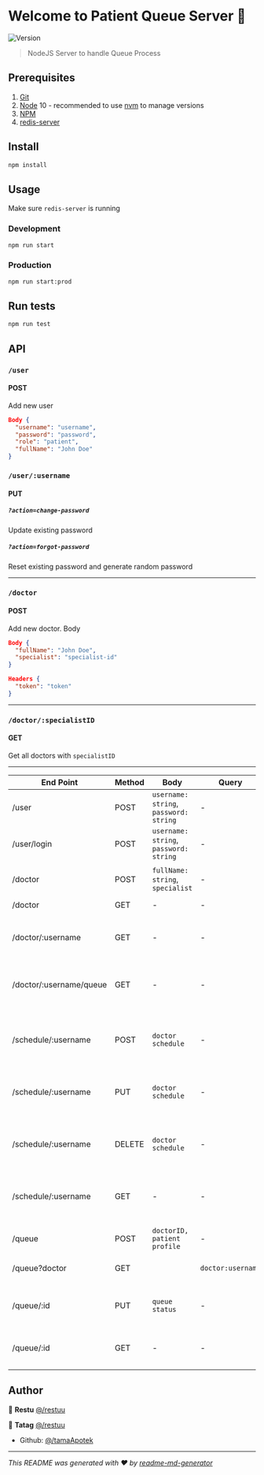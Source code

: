 # Welcome to Patient Queue Server 👋

![Version](https://img.shields.io/badge/version-1.0.0-blue.svg?cacheSeconds=2592000)

> NodeJS Server to handle Queue Process

## Prerequisites

<!-- 1. [VSCode](https://code.visualstudio.com/) with the Prettier extension -->

1. [Git](https://git-scm.com/)
2. [Node](https://nodejs.org/en/) 10 - recommended to use [nvm](https://github.com/nvm-sh/nvm) to manage versions
3. [NPM](https://www.npmjs.com)
4. [redis-server](https://redis.io/download)

## Install

```sh
npm install
```

## Usage

Make sure `redis-server` is running

### Development

```sh
npm run start
```

### Production

```sh
npm run start:prod
```

## Run tests

```sh
npm run test
```

## API

### `/user`

#### POST

Add new user

```json
Body {
  "username": "username",
  "password": "password",
  "role": "patient",
  "fullName": "John Doe"
}
```

### `/user/:username`

#### PUT

##### `?action=change-password`

Update existing password

##### `?action=forgot-password`

Reset existing password and generate random password

---

### `/doctor`

#### POST

Add new doctor.
Body

```json
Body {
  "fullName": "John Doe",
  "specialist": "specialist-id"
}

Headers {
  "token": "token"
}
```

---

### `/doctor/:specialistID`

#### GET

Get all doctors with `specialistID`

---

<!-- | /patient            | GET    | -                                      | `doctor:username` | `token` | Find All patient by doctor         | -->
<!-- | /patient/:username  | GET    | -                                      | -                 | `token` | Find patient profile by username   | -->

| End Point               | Method | Body                                   | Query             | Header  | Desc                               |
| ----------------------- | ------ | -------------------------------------- | ----------------- | ------- | ---------------------------------- |
| /user                   | POST   | `username: string`, `password: string` | -                 | -       | Register                           |
| /user/login             | POST   | `username: string`, `password: string` | -                 | -       | Login                              |
|                         |        |                                        |                   |         |                                    |
| /doctor                 | POST   | `fullName: string`, `specialist`       | -                 | `token` | Find All doctor                    |
| /doctor                 | GET    | -                                      | -                 | `token` | Find All doctor                    |
| /doctor/:username       | GET    | -                                      | -                 | `token` | Find doctor profile by username    |
| /doctor/:username/queue | GET    | -                                      | -                 | `token` | Find doctor queue list by username |
|                         |        |                                        |                   |         |                                    |
| /schedule/:username     | POST   | `doctor schedule`                      | -                 | `token` | Add doctor schedule by username    |
| /schedule/:username     | PUT    | `doctor schedule`                      | -                 | `token` | Edit doctor schedule by username   |
| /schedule/:username     | DELETE | `doctor schedule`                      | -                 | `token` | Remove doctor schedule by username |
| /schedule/:username     | GET    | -                                      | -                 | `token` | Find doctor schedule by username   |
|                         |        |                                        |                   |         |                                    |
| /queue                  | POST   | `doctorID, patient profile`            | -                 | `token` | Add queue                          |
| /queue?doctor           | GET    |                                        | `doctor:username` | `token` | Find all queue of doctor,          |
| /queue/:id              | PUT    | `queue status`                         | -                 | `token` | Update queue status with id        |
| /queue/:id              | GET    | -                                      | -                 | `token` | Get queue status with id           |

## Author

👤 **Restu** [@/restuu](https://github.com/restuu)

👤 **Tatag** [@/restuu](https://github.com/TatagW)

- Github: [@/tamaApotek](https://github.com/tamaApotek)

<!-- ## Show your support

Give a ⭐️ if this project helped you! -->

---

_This README was generated with ❤️ by [readme-md-generator](https://github.com/kefranabg/readme-md-generator)_
